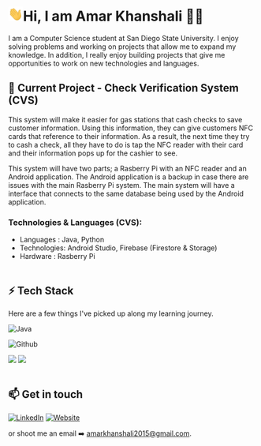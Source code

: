 
# <img src="https://raw.githubusercontent.com/ABSphreak/ABSphreak/master/gifs/Hi.gif" width="30px">Hi, I am Amar Khanshali 🐱‍💻

I am a Computer Science student at San Diego State University. I enjoy solving problems and working on projects that allow me to expand my knowledge. In addition, I really enjoy building projects that give me opportunities to work on new technologies and languages. 

## 🚧 Current Project - Check Verification System (CVS)

This system will make it easier for gas stations that cash checks to save customer information. Using this information, they can give customers NFC cards that reference to their information. As a result, the next time they try to cash a check, all they have to do is tap the NFC reader with their card and their information pops up for the cashier to see.

This system will have two parts; a Rasberry Pi with an NFC reader and an Android application. The Android application is a backup in case there are issues with the main Rasberry Pi system. The main system will have a interface that connects to the same database being used by the Android application. 

### Technologies & Languages (CVS): 
- Languages   : Java, Python
- Technologies: Android Studio, Firebase (Firestore & Storage)
- Hardware    : Rasberry Pi
\
&nbsp;
## ⚡ Tech Stack

Here are a few things I've picked up along my learning journey.

![Java](https://img.shields.io/badge/Java-ED8B00?style=for-the-badge&logo=java&logoColor=white)

![Github](https://img.shields.io/badge/github%20-%23121011.svg?&style=for-the-badge&logo=github&logoColor=white)
 
![](https://img.shields.io/badge/-Raspberry%20Pi-C51A4A?style=for-the-badge&logo=Raspberry-Pi) ![](https://img.shields.io/badge/-Arduino-00979D?style=for-the-badge&logo=Arduino&logoColor=white)
\
&nbsp;
## 📫 Get in touch
[![LinkedIn](https://img.shields.io/badge/LinkedIn-0077B5?style=for-the-badge&logo=linkedin&logoColor=white)](https://in.linkedin.com/in/amarkhanshali)    [![Website](https://img.shields.io/badge/Website-Check%20out%20my%20website-blue)](https://www.amarkhanshali.me)


 or shoot me an email ➡️ amarkhanshali2015@gmail.com.
